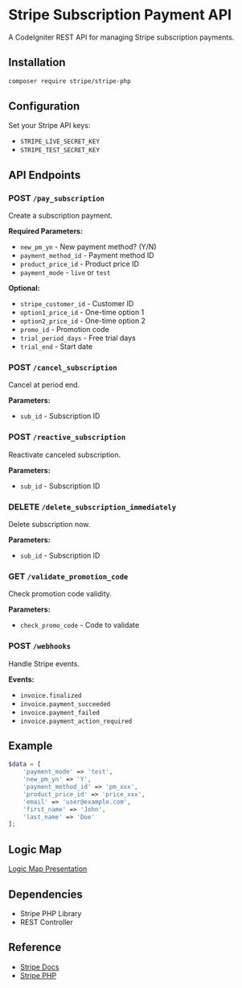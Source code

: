 # Stripe Subscription Payment API

A CodeIgniter REST API for managing Stripe subscription payments.

## Installation

```bash
composer require stripe/stripe-php
```

## Configuration

Set your Stripe API keys:
- `STRIPE_LIVE_SECRET_KEY`
- `STRIPE_TEST_SECRET_KEY`

## API Endpoints

### POST `/pay_subscription`
Create a subscription payment.

**Required Parameters:**
- `new_pm_yn` - New payment method? (Y/N)
- `payment_method_id` - Payment method ID
- `product_price_id` - Product price ID
- `payment_mode` - `live` or `test`

**Optional:**
- `stripe_customer_id` - Customer ID
- `option1_price_id` - One-time option 1
- `option2_price_id` - One-time option 2
- `promo_id` - Promotion code
- `trial_period_days` - Free trial days
- `trial_end` - Start date

### POST `/cancel_subscription`
Cancel at period end.

**Parameters:**
- `sub_id` - Subscription ID

### POST `/reactive_subscription`
Reactivate canceled subscription.

**Parameters:**
- `sub_id` - Subscription ID

### DELETE `/delete_subscription_immediately`
Delete subscription now.

**Parameters:**
- `sub_id` - Subscription ID

### GET `/validate_promotion_code`
Check promotion code validity.

**Parameters:**
- `check_promo_code` - Code to validate

### POST `/webhooks`
Handle Stripe events.

**Events:**
- `invoice.finalized`
- `invoice.payment_succeeded`
- `invoice.payment_failed`
- `invoice.payment_action_required`

## Example

```php
$data = [
    'payment_mode' => 'test',
    'new_pm_yn' => 'Y',
    'payment_method_id' => 'pm_xxx',
    'product_price_id' => 'price_xxx',
    'email' => 'user@example.com',
    'first_name' => 'John',
    'last_name' => 'Doe'
];
```

## Logic Map

[Logic Map Presentation](https://docs.google.com/presentation/d/17xoTgWqj8kN0tVNLH4jdWJyyelJhAqniBu1QZ_R9nMl)

## Dependencies

- Stripe PHP Library
- REST Controller

## Reference

- [Stripe Docs](https://stripe.com/docs/api)
- [Stripe PHP](https://github.com/stripe/stripe-php)
